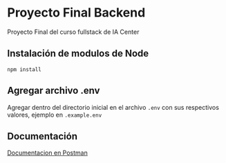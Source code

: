 # Proyecto Final Backend

Proyecto Final del curso fullstack de IA Center

## Instalación de modulos de Node

```npm install```

## Agregar archivo .env

Agregar dentro del directorio inicial en el archivo ```.env``` con sus respectivos valores, ejemplo en ```.example.env```

## Documentación

[Documentacion en Postman](https://documenter.getpostman.com/view/16778320/UV5Ukz4T)